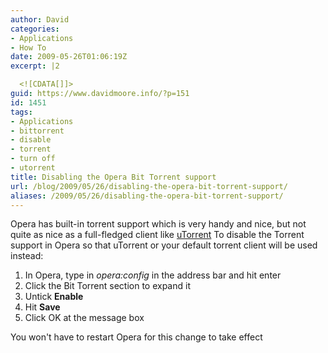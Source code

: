 ```yaml
---
author: David
categories:
- Applications
- How To
date: 2009-05-26T01:06:19Z
excerpt: |2

  <![CDATA[]]>
guid: https://www.davidmoore.info/?p=151
id: 1451
tags:
- Applications
- bittorrent
- disable
- torrent
- turn off
- utorrent
title: Disabling the Opera Bit Torrent support
url: /blog/2009/05/26/disabling-the-opera-bit-torrent-support/
aliases: /2009/05/26/disabling-the-opera-bit-torrent-support/
---
```


Opera has built-in torrent support which is very handy and nice, but not quite as nice as a full-fledged client like <a title="µTorrent - The Lightweight and Efficient BitTorrent Client" href="https://www.utorrent.com/" target="_blank">uTorrent</a> To disable the Torrent support in Opera so that uTorrent or your default torrent client will be used instead: <ol> <li>In Opera, type in <em>opera:config</em> in the address bar and hit enter</li> <li>Click the Bit Torrent section to expand it</li> <li> Untick <strong>Enable</strong></li> <li> Hit <strong>Save</strong></li> <li>Click OK at the message box</li> </ol> You won't have to restart Opera for this change to take effect